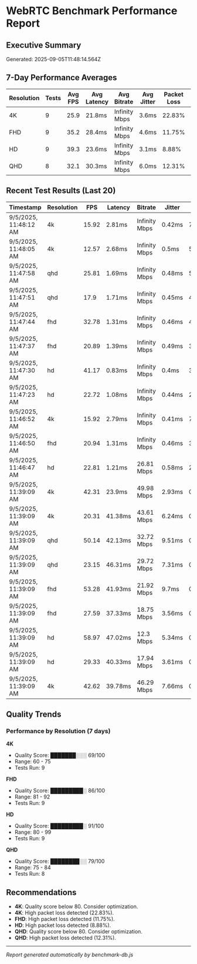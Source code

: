 # WebRTC Benchmark Performance Report

## Executive Summary
Generated: 2025-09-05T11:48:14.564Z

## 7-Day Performance Averages

| Resolution | Tests | Avg FPS | Avg Latency | Avg Bitrate | Avg Jitter | Packet Loss | Quality Score |
|------------|-------|---------|-------------|-------------|------------|-------------|---------------|
| 4K | 9 | 25.9 | 21.8ms | Infinity Mbps | 3.6ms | 22.83% | 69/100 |
| FHD | 9 | 35.2 | 28.4ms | Infinity Mbps | 4.6ms | 11.75% | 86/100 |
| HD | 9 | 39.3 | 23.6ms | Infinity Mbps | 3.1ms | 8.88% | 91/100 |
| QHD | 8 | 32.1 | 30.3ms | Infinity Mbps | 6.0ms | 12.31% | 79/100 |

## Recent Test Results (Last 20)

| Timestamp | Resolution | FPS | Latency | Bitrate | Jitter | Loss | Score |
|-----------|------------|-----|---------|---------|--------|------|-------|
| 9/5/2025, 11:48:12 AM | 4k | 15.92 | 2.81ms | Infinity Mbps | 0.42ms | 73.33% | 69/100 |
| 9/5/2025, 11:48:05 AM | 4k | 12.57 | 2.68ms | Infinity Mbps | 0.5ms | 58% | 75/100 |
| 9/5/2025, 11:47:58 AM | qhd | 25.81 | 1.69ms | Infinity Mbps | 0.48ms | 56.67% | 76/100 |
| 9/5/2025, 11:47:51 AM | qhd | 17.9 | 1.71ms | Infinity Mbps | 0.45ms | 40% | 82/100 |
| 9/5/2025, 11:47:44 AM | fhd | 32.78 | 1.31ms | Infinity Mbps | 0.46ms | 44.67% | 81/100 |
| 9/5/2025, 11:47:37 AM | fhd | 20.89 | 1.39ms | Infinity Mbps | 0.49ms | 30% | 86/100 |
| 9/5/2025, 11:47:30 AM | hd | 41.17 | 0.83ms | Infinity Mbps | 0.4ms | 31.67% | 86/100 |
| 9/5/2025, 11:47:23 AM | hd | 22.72 | 1.08ms | Infinity Mbps | 0.44ms | 24.67% | 89/100 |
| 9/5/2025, 11:46:52 AM | 4k | 15.92 | 2.79ms | Infinity Mbps | 0.41ms | 72.5% | 69/100 |
| 9/5/2025, 11:46:50 AM | fhd | 20.94 | 1.31ms | Infinity Mbps | 0.46ms | 30% | 87/100 |
| 9/5/2025, 11:46:47 AM | hd | 22.81 | 1.21ms | 26.81 Mbps | 0.58ms | 21.67% | 80/100 |
| 9/5/2025, 11:39:09 AM | 4k | 42.31 | 23.9ms | 49.98 Mbps | 2.93ms | 0.28% | 60/100 |
| 9/5/2025, 11:39:09 AM | 4k | 20.31 | 41.38ms | 43.61 Mbps | 6.24ms | 0.36% | 75/100 |
| 9/5/2025, 11:39:09 AM | qhd | 50.14 | 42.13ms | 32.72 Mbps | 9.51ms | 0.03% | 78/100 |
| 9/5/2025, 11:39:09 AM | qhd | 23.15 | 46.31ms | 29.72 Mbps | 7.31ms | 0.27% | 84/100 |
| 9/5/2025, 11:39:09 AM | fhd | 53.28 | 41.93ms | 21.92 Mbps | 9.7ms | 0.27% | 81/100 |
| 9/5/2025, 11:39:09 AM | fhd | 27.59 | 37.33ms | 18.75 Mbps | 3.56ms | 0.13% | 90/100 |
| 9/5/2025, 11:39:09 AM | hd | 58.97 | 47.02ms | 12.3 Mbps | 5.34ms | 0.34% | 92/100 |
| 9/5/2025, 11:39:09 AM | hd | 29.33 | 40.33ms | 17.94 Mbps | 3.61ms | 0.14% | 99/100 |
| 9/5/2025, 11:39:09 AM | 4k | 42.62 | 39.78ms | 46.29 Mbps | 7.66ms | 0.11% | 60/100 |

## Quality Trends

### Performance by Resolution (7 days)

**4K**
- Quality Score: ███████░░░ 69/100
- Range: 60 - 75
- Tests Run: 9

**FHD**
- Quality Score: █████████░ 86/100
- Range: 81 - 92
- Tests Run: 9

**HD**
- Quality Score: █████████░ 91/100
- Range: 80 - 99
- Tests Run: 9

**QHD**
- Quality Score: ████████░░ 79/100
- Range: 75 - 84
- Tests Run: 8

## Recommendations

- **4K**: Quality score below 80. Consider optimization.
- **4K**: High packet loss detected (22.83%).
- **FHD**: High packet loss detected (11.75%).
- **HD**: High packet loss detected (8.88%).
- **QHD**: Quality score below 80. Consider optimization.
- **QHD**: High packet loss detected (12.31%).

---
*Report generated automatically by benchmark-db.js*
